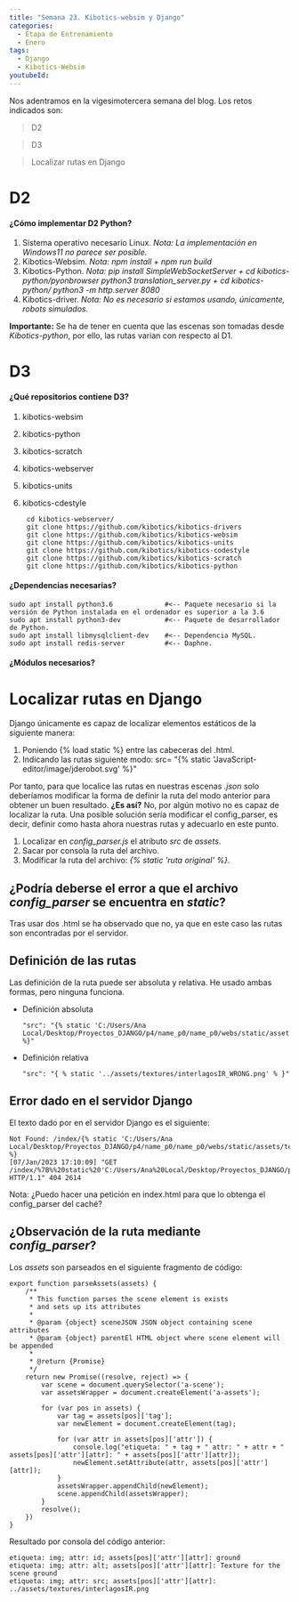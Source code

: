 ```yaml
---
title: "Semana 23. Kibotics-websim y Django"
categories:
  - Etapa de Entrenamiento
  - Enero
tags:
  - Django
  - Kibotics-Websim
youtubeId: 
---
```


Nos adentramos en la vigesimotercera semana del blog. Los retos indicados son:


> D2

> D3

> Localizar rutas en Django

# D2

#### ¿Cómo implementar D2 Python?

1. Sistema operativo necesario Linux. *Nota: La implementación en Windows11 no parece ser posible.*
2. Kibotics-Websim. *Nota: npm install + npm run build*
3. Kibotics-Python. *Nota: pip install SimpleWebSocketServer + cd kibotics-python/pyonbrowser python3 translation_server.py + cd kibotics-python/ python3 -m http.server 8080*
4. Kibotics-driver. *Nota: No es necesario si estamos usando, únicamente, robots simulados.*

**Importante:** Se ha de tener en cuenta que las escenas son tomadas desde *Kibotics-python*, por ello, las rutas varian con respecto al D1. 

# D3

#### ¿Qué repositorios contiene D3?

1. kibotics-websim
2. kibotics-python
3. kibotics-scratch
4. kibotics-webserver
5. kibotics-units
6. kibotics-cdestyle

        cd kibotics-webserver/
        git clone https://github.com/kibotics/kibotics-drivers
        git clone https://github.com/kibotics/kibotics-websim
        git clone https://github.com/kibotics/kibotics-units
        git clone https://github.com/kibotics/kibotics-codestyle
        git clone https://github.com/kibotics/kibotics-scratch
        git clone https://github.com/kibotics/kibotics-python
    
#### ¿Dependencias necesarias?

    sudo apt install python3.6             #<-- Paquete necesario si la versión de Python instalada en el ordenador es superior a la 3.6
    sudo apt install python3-dev           #<-- Paquete de desarrollador de Python.
    sudo apt install libmysqlclient-dev    #<-- Dependencia MySQL.
    sudo apt install redis-server          #<-- Daphne.

#### ¿Módulos necesarios?






# Localizar rutas en Django

Django únicamente es capaz de localizar elementos estáticos de la siguiente manera:

1. Poniendo {% load static %} entre las cabeceras del .html.
2. Indicando las rutas siguiente modo: src= "{% static 'JavaScript-editor/image/jderobot.svg' %}"

Por tanto, para que localice las rutas en nuestras escenas *.json* solo deberíamos modificar la forma de definir la ruta del modo anterior para obtener un buen resultado. **¿Es así?** No, por algún motivo no es capaz de localizar la ruta. Una posible solución sería modificar el config_parser, es decir, definir como hasta ahora nuestras rutas y adecuarlo en este punto. 

1. Localizar en *config_parser.js* el atributo *src* de *assets*.
2. Sacar por consola la ruta del archivo.
3. Modificar la ruta del archivo: *{% static 'ruta original' %}*.

## ¿Podría deberse el error a que el archivo *config_parser* se encuentra en *static*?

Tras usar dos .html se ha observado que no, ya que en este caso las rutas son encontradas por el servidor. 

## Definición de las rutas

Las definición de la ruta puede ser absoluta y relativa. He usado ambas formas, pero ninguna funciona. 

* Definición absoluta
 
      "src": "{% static 'C:/Users/Ana Local/Desktop/Proyectos_DJANGO/p4/name_p0/name_p0/webs/static/assets/textures/interlagosIR.png' %}"
    
* Definición relativa 

      "src": "{ % static '../assets/textures/interlagosIR_WRONG.png' % }"

## Error dado en el servidor Django 

El texto dado por en el servidor Django es el siguiente:

    Not Found: /index/{% static 'C:/Users/Ana Local/Desktop/Proyectos_DJANGO/p4/name_p0/name_p0/webs/static/assets/textures/interlagosIR.png' %}
    [07/Jan/2023 17:10:09] "GET /index/%7B%%20static%20'C:/Users/Ana%20Local/Desktop/Proyectos_DJANGO/p4/name_p0/name_p0/webs/static/assets/textures/interlagosIR.png'%20%%7D HTTP/1.1" 404 2614
    
Nota: ¿Puedo hacer una petición en index.html para que lo obtenga el config_parser del caché?

## ¿Observación de la ruta mediante *config_parser*?

Los *assets* son parseados en el siguiente fragmento de código:

    export function parseAssets(assets) {
        /**
         * This function parses the scene element is exists
         * and sets up its attributes
         *
         * @param {object} sceneJSON JSON object containing scene attributes
         * @param {object} parentEl HTML object where scene element will be appended
         *
         * @return {Promise}
         */
        return new Promise((resolve, reject) => {
            var scene = document.querySelector('a-scene');
            var assetsWrapper = document.createElement('a-assets');

            for (var pos in assets) {
                var tag = assets[pos]['tag'];
                var newElement = document.createElement(tag);

                for (var attr in assets[pos]['attr']) {
                    console.log("etiqueta: " + tag + " attr: " + attr + " assets[pos]['attr'][attr]: " + assets[pos]['attr'][attr]);
                    newElement.setAttribute(attr, assets[pos]['attr'][attr]);
                }
                assetsWrapper.appendChild(newElement);
                scene.appendChild(assetsWrapper);
            }
            resolve();
        })
    }

Resultado por consola del código anterior:

    etiqueta: img; attr: id; assets[pos]['attr'][attr]: ground 
    etiqueta: img; attr: alt; assets[pos]['attr'][attr]: Texture for the scene ground 
    etiqueta: img; attr: src; assets[pos]['attr'][attr]: ../assets/textures/interlagosIR.png



